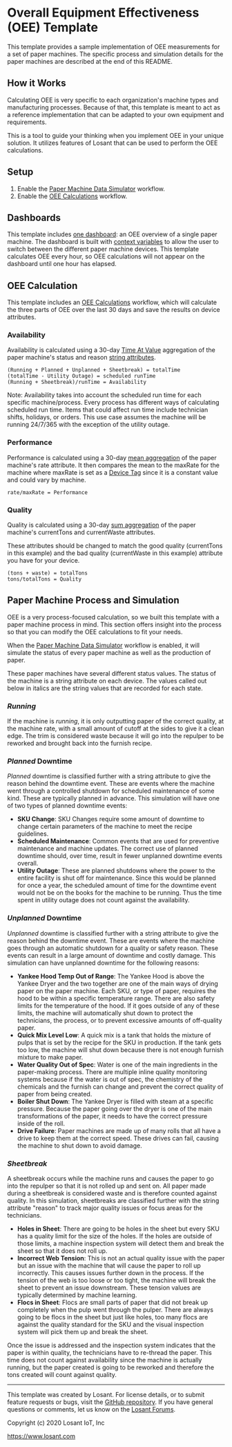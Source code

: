 # Overall Equipment Effectiveness (OEE) Template

This template provides a sample implementation of OEE measurements for a set of paper machines. The specific process and simulation details for the paper machines are described at the end of this README.

## How it Works

Calculating OEE is very specific to each organization's machine types and manufacturing processes. Because of that, this template is meant to act as a reference implementation that can be adapted to your own equipment and requirements.

This is a tool to guide your thinking when you implement OEE in your unique solution. It utilizes features of Losant that can be used to perform the OEE calculations.

## Setup

1. Enable the [Paper Machine Data Simulator](/applications/~exportplaceholderid-application-applicationOverallEquipmentEffectiveness-0~/workflows/~exportplaceholderid-flow-paperMachineDataSimulator-0~/develop) workflow.
2. Enable the [OEE Calculations](/applications/~exportplaceholderid-application-applicationOverallEquipmentEffectiveness-0~/workflows/~exportplaceholderid-flow-oeeCalculations-1~/develop) workflow.

## Dashboards

This template includes [one dashboard](https://app.losant.com/dashboards/~exportplaceholderid-dashboard-paperMachine-0~): an OEE overview of a single paper machine. The dashboard is built with [context variables](https://docs.losant.com/dashboards/context-variables/) to allow the user to switch between the different paper machine devices. This template calculates OEE every hour, so OEE calculations will not appear on the dashboard until one hour has elapsed.

## OEE Calculation

This template includes an [OEE Calculations](/applications/~exportplaceholderid-application-applicationOverallEquipmentEffectiveness-0~/workflows/~exportplaceholderid-flow-oeeCalculations-1~/develop) workflow, which will calculate the three parts of OEE over the last 30 days and save the results on device attributes.

### Availability

Availability is calculated using a 30-day [Time At Value](https://docs.losant.com/references/aggregations/#time-at-value) aggregation of the paper machine's status and reason [string attributes](https://docs.losant.com/devices/attributes/#strings).

```
(Running + Planned + Unplanned + Sheetbreak) = totalTime
(totalTime - Utility Outage) = scheduled runTime
(Running + Sheetbreak)/runTime = Availability
```

Note: Availability takes into account the scheduled run time for each specific machine/process. Every process has different ways of calculating scheduled run time. Items that could affect run time include technician shifts, holidays, or orders. This use case assumes the machine will be running 24/7/365 with the exception of the utility outage.

### Performance

Performance is calculated using a 30-day [mean aggregation](https://docs.losant.com/references/aggregations/#mean) of the paper machine's rate attribute. It then compares the mean to the maxRate for the machine where maxRate is set as a [Device Tag](https://docs.losant.com/devices/overview/#device-tags) since it is a constant value and could vary by machine.

```
rate/maxRate = Performance
```

### Quality

Quality is calculated using a 30-day [sum aggregation](https://docs.losant.com/references/aggregations/#sum) of the paper machine's currentTons and currentWaste attributes.

These attributes should be changed to match the good quality (currentTons in this example) and the bad quality (currentWaste in this example) attribute you have for your device.

```
(tons + waste) = totalTons
tons/totalTons = Quality
```

## Paper Machine Process and Simulation

OEE is a very process-focused calculation, so we built this template with a paper machine process in mind. This section offers insight into the process so that you can modify the OEE calculations to fit your needs.

When the [Paper Machine Data Simulator](/applications/~exportplaceholderid-application-applicationOverallEquipmentEffectiveness-0~/workflows/~exportplaceholderid-flow-paperMachineDataSimulator-0~/develop) workflow is enabled, it will simulate the status of every paper machine as well as the production of paper.

These paper machines have several different status values. The status of the machine is a string attribute on each device. The values called out below in italics are the string values that are recorded for each state.

### _Running_

If the machine is _running_, it is only outputting paper of the correct quality, at the machine rate, with a small amount of cutoff at the sides to give it a clean edge. The trim is considered waste because it will go into the repulper to be reworked and brought back into the furnish recipe.

### _Planned_ Downtime

_Planned_ downtime is classified further with a string attribute to give the reason behind the downtime event. These are events where the machine went through a controlled shutdown for scheduled maintenance of some kind. These are typically planned in advance. This simulation will have one of two types of planned downtime events:

- **SKU Change**: SKU Changes require some amount of downtime to change certain parameters of the machine to meet the recipe guidelines.
- **Scheduled Maintenance**: Common events that are used for preventive maintenance and machine updates. The correct use of planned downtime should, over time, result in fewer unplanned downtime events overall.
- **Utility Outage**: These are planned shutdowns where the power to the entire facility is shut off for maintenance. Since this would be planned for once a year, the scheduled amount of time for the downtime event would not be on the books for the machine to be running. Thus the time spent in utility outage does not count against the availability.

### _Unplanned_ Downtime

_Unplanned_ downtime is classified further with a string attribute to give the reason behind the downtime event. These are events where the machine goes through an automatic shutdown for a quality or safety reason. These events can result in a large amount of downtime and costly damage. This simulation can have unplanned downtime for the following reasons:

- **Yankee Hood Temp Out of Range**: The Yankee Hood is above the Yankee Dryer and the two together are one of the main ways of drying paper on the paper machine. Each SKU, or type of paper, requires the hood to be within a specific temperature range. There are also safety limits for the temperature of the hood. If it goes outside of any of these limits, the machine will automatically shut down to protect the technicians, the process, or to prevent excessive amounts of off-quality paper.
- **Quick Mix Level Low**: A quick mix is a tank that holds the mixture of pulps that is set by the recipe for the SKU in production. If the tank gets too low, the machine will shut down because there is not enough furnish mixture to make paper.
- **Water Quality Out of Spec**: Water is one of the main ingredients in the paper-making process. There are multiple inline quality monitoring systems because if the water is out of spec, the chemistry of the chemicals and the furnish can change and prevent the correct quality of paper from being created.
- **Boiler Shut Down**: The Yankee Dryer is filled with steam at a specific pressure. Because the paper going over the dryer is one of the main transformations of the paper, it needs to have the correct pressure inside of the roll.
- **Drive Failure**: Paper machines are made up of many rolls that all have a drive to keep them at the correct speed. These drives can fail, causing the machine to shut down to avoid damage.

### _Sheetbreak_

A sheetbreak occurs while the machine runs and causes the paper to go into the repulper so that it is not rolled up and sent on. All paper made during a sheetbreak is considered waste and is therefore counted against quality. In this simulation, sheetbreaks are classified further with the string attribute "reason" to track major quality issues or focus areas for the technicians.

- **Holes in Sheet**: There are going to be holes in the sheet but every SKU has a quality limit for the size of the holes. If the holes are outside of those limits, a machine inspection system will detect them and break the sheet so that it does not roll up.
- **Incorrect Web Tension**: This is not an actual quality issue with the paper but an issue with the machine that will cause the paper to roll up incorrectly. This causes issues further down in the process. If the tension of the web is too loose or too tight, the machine will break the sheet to prevent an issue downstream. These tension values are typically determined by machine learning.
- **Flocs in Sheet**: Flocs are small parts of paper that did not break up completely when the pulp went through the pulper. There are always going to be flocs in the sheet but just like holes, too many flocs are against the quality standard for the SKU and the visual inspection system will pick them up and break the sheet.

Once the issue is addressed and the inspection system indicates that the paper is within quality, the technicians have to re-thread the paper. This time does not count against availability since the machine is actually running, but the paper created is going to be reworked and therefore the tons created will count against quality.

---

This template was created by Losant. For license details, or to submit feature requests or bugs, visit the [GitHub repository](https://github.com/Losant/losant-templates). If you have general questions or comments, let us know on the [Losant Forums](https://forums.losant.com).

Copyright (c) 2020 Losant IoT, Inc

https://www.losant.com
